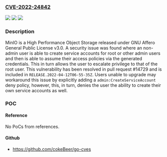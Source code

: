 ### [CVE-2022-24842](https://cve.mitre.org/cgi-bin/cvename.cgi?name=CVE-2022-24842)
![](https://img.shields.io/static/v1?label=Product&message=minio&color=blue)
![](https://img.shields.io/static/v1?label=Version&message=n%2Fa&color=blue)
![](https://img.shields.io/static/v1?label=Vulnerability&message=CWE-269%3A%20Improper%20Privilege%20Management&color=brighgreen)

### Description

MinIO is a High Performance Object Storage released under GNU Affero General Public License v3.0. A security issue was found where an non-admin user is able to create service accounts for root or other admin users and then is able to assume their access policies via the generated credentials. This in turn allows the user to escalate privilege to that of the root user. This vulnerability has been resolved in pull request #14729 and is included in `RELEASE.2022-04-12T06-55-35Z`. Users unable to upgrade may workaround this issue by explicitly adding a `admin:CreateServiceAccount` deny policy, however, this, in turn, denies the user the ability to create their own service accounts as well.

### POC

#### Reference
No PoCs from references.

#### Github
- https://github.com/cokeBeer/go-cves

